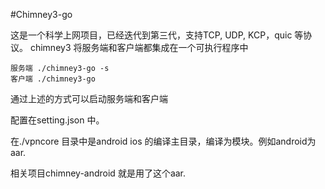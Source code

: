 #Chimney3-go

这是一个科学上网项目，已经迭代到第三代，支持TCP, UDP, KCP，quic 等协议。
chimney3 将服务端和客户端都集成在一个可执行程序中
```
服务端 ./chimney3-go -s 
客户端 ./chimney3-go
```
通过上述的方式可以启动服务端和客户端


配置在setting.json 中。

在./vpncore 目录中是android ios 的编译主目录，编译为模块。例如android为aar.

相关项目chimney-android 就是用了这个aar. 


